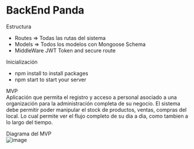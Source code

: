 # BackEnd Panda

Estructura</br>
- Routes => Todas las rutas del sistema</br>
- Models => Todos los modelos con Mongoose Schema</br>
- MiddleWare JWT Token and secure route</br>

Inicialización<br> 
- npm install to install packages<br>
- npm start to start your server<br>

MVP<br>
Aplicación que permita el registro y acceso a personal asociado a una organización para la administración completa de su negocio. El sistema debe permitir poder manipular el stock de productos, ventas, compras del local. Lo cual permite ver el flujo completo de su dia a dia, como tambien a lo largo del tiempo.

Diagrama del MVP<br>
![image](https://user-images.githubusercontent.com/38544140/118424202-22820880-b69d-11eb-8eb3-5a3702ee365a.png)
